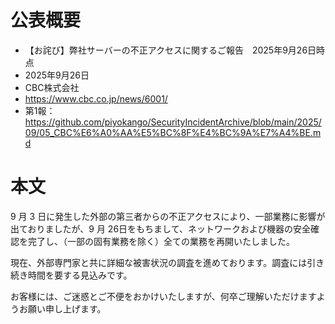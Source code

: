 # 公表概要
- 【お詫び】弊社サーバーの不正アクセスに関するご報告　2025年9月26日時点
- 2025年9月26日
- CBC株式会社
- https://www.cbc.co.jp/news/6001/
- 第1報：https://github.com/piyokango/SecurityIncidentArchive/blob/main/2025/09/05_CBC%E6%A0%AA%E5%BC%8F%E4%BC%9A%E7%A4%BE.md

# 本文
9 月 3 日に発生した外部の第三者からの不正アクセスにより、一部業務に影響が出ておりましたが、9 月 26日をもちまして、ネットワークおよび機器の安全確認を完了し、（一部の固有業務を除く）全ての業務を再開いたしました。

現在、外部専門家と共に詳細な被害状況の調査を進めております。調査には引き続き時間を要する見込みです。

お客様には、ご迷惑とご不便をおかけいたしますが、何卒ご理解いただけますようお願い申し上げます。
